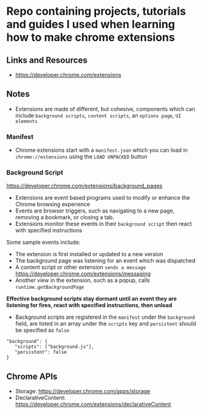 # Repo containing projects, tutorials and guides I used when learning how to make chrome extensions

## Links and Resources

- https://developer.chrome.com/extensions


## Notes

- Extensions are made of different, but cohesive, components which can include `background scripts`, `content scripts`, an `options page`, `UI elements`

### Manifest

- Chrome extensions start with a `manifest.json` which you can load in `chrome://extensions` using the `LOAD UNPACKED` button

### Background Script

https://developer.chrome.com/extensions/background_pages


- Extensions are event based programs used to modify or enhance the Chrome browsing experience
- Events are browser triggers, such as navigating to a new page, removing a bookmark, or closing a tab.
- Extensions monitor these events in their `background script` then react with specified instructions


Some sample events include:

- The extension is first installed or updated to a new version
- The background page was listening for an event which was dispatched
- A content script or other extension `sends a message` https://developer.chrome.com/extensions/messaging
- Another view in the extension, such as a popup, calls `runtime.getBackgroundPage`

**Effective background scripts stay dormant until an event they are listening for fires, react with specified instructions, then unload**

- Background scripts are registered in the `manifest` under the `background` field, are listed in an array under the `scripts` key and `persistent` should be specified as `false`

```
"background": {
   "scripts": ["background.js"],
   "persistent": false
}
```

## Chrome APIs

- Storage: https://developer.chrome.com/apps/storage
- DeclarativeContent: https://developer.chrome.com/extensions/declarativeContent
